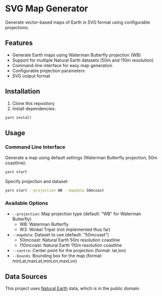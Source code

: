# SVG Map Generator

Generate vector-based maps of Earth in SVG format using configurable projections.

## Features

- Generate Earth maps using Waterman Butterfly projection (WB)
- Support for multiple Natural Earth datasets (50m and 110m resolution)
- Command-line interface for easy map generation
- Configurable projection parameters
- SVG output format

## Installation

1. Clone this repository
2. Install dependencies:
```bash
yarn install
```

## Usage

### Command Line Interface

Generate a map using default settings (Waterman Butterfly projection, 50m coastline):
```bash
yarn start
```

Specify projection and dataset:
```bash
yarn start --projection WB --mapdata 50mcoast
```

### Available Options

- `--projection`: Map projection type (default: "WB" for Waterman Butterfly)
  - WB: Waterman Butterfly
  - W3: Winkel Tripel (not implemented thus far)
- `--mapdata`: Dataset to use (default: "50mcoast")
  - 50mcoast: Natural Earth 50m resolution coastline
  - 110mcoast: Natural Earth 110m resolution coastline
- `--centre`: Center point for the projection (format: lat,lon)
- `--bounds`: Bounding box for the map (format: minLat,maxLat,minLon,maxLon)

## Data Sources

This project uses [Natural Earth](https://www.naturalearthdata.com/) data, which is in the public domain.